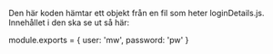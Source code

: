 Den här koden hämtar ett objekt från en fil som heter loginDetails.js. Innehållet i den ska se ut så här:

module.exports = {
    user: 'mw',
    password: 'pw'
}
